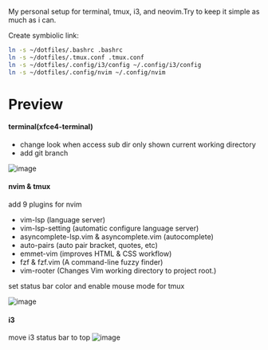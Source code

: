 My personal setup for terminal, tmux, i3, and neovim.Try to keep it simple as much as i can.

Create symbiolic link:
```sh
ln -s ~/dotfiles/.bashrc .bashrc
ln -s ~/dotfiles/.tmux.conf .tmux.conf
ln -s ~/dotfiles/.config/i3/config ~/.config/i3/config
ln -s ~/dotfiles/.config/nvim ~/.config/nvim
```
# Preview

#### terminal(xfce4-terminal)

- change look when access sub dir only shown current working directory
- add git branch
  
![image](https://github.com/indraryadi/dotfile/assets/103250258/12343806-e409-4c5f-b692-925a2448a15b)

#### nvim & tmux
add 9 plugins for nvim
- vim-lsp (language server)
- vim-lsp-setting (automatic configure language server)
- asyncomplete-lsp.vim & asyncomplete.vim (autocomplete)
- auto-pairs (auto pair bracket, quotes, etc)
- emmet-vim (improves HTML & CSS workflow)
- fzf & fzf.vim (A command-line fuzzy finder)
- vim-rooter (Changes Vim working directory to project root.)

set status bar color and enable mouse mode for tmux

![image](https://github.com/indraryadi/dotfile/assets/103250258/0da404a1-7544-404e-92de-e458ca19169b)

#### i3
move i3 status bar to top
![image](https://github.com/indraryadi/dotfile/assets/103250258/b9aaa4bf-cbb5-42a9-9a50-2dd507466fe0)
